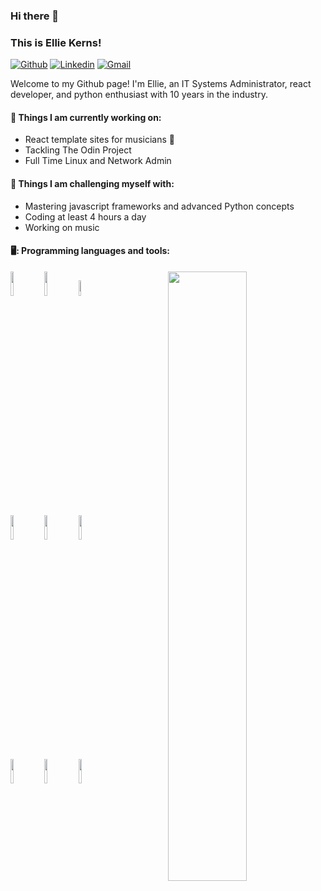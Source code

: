 ### Hi there 👋 
### This is Ellie Kerns!

[![Github](https://img.shields.io/badge/-Github-000?style=flat&logo=Github&logoColor=white)](https://github.com/biohackerellie)
[![Linkedin](https://img.shields.io/badge/-LinkedIn-blue?style=flat&logo=Linkedin&logoColor=white)](https://www.linkedin.com/in/ellie-kerns-ab1328a0/)
[![Gmail](https://img.shields.io/badge/-Gmail-c14438?style=flat&logo=Gmail&logoColor=white)](mailto:ellie@epklabs.com)

Welcome to my Github page! I'm Ellie, an IT Systems Administrator, react developer, and python enthusiast with 10 years in the industry.


#### 🌱 Things I am currently working on: 
- React template sites for musicians 🎸
- Tackling The Odin Project 
- Full Time Linux and Network Admin

#### 💪 Things I am challenging myself with:
- Mastering javascript frameworks and advanced Python concepts 
- Coding at least 4 hours a day
- Working on music 

#### 🖥️: Programming languages and tools: 
<p>
<img width="50%" align="right" src=![ellie's GitHub stats](https://github-readme-stats.vercel.app/api?username=biohackerellie&show_icons=true&theme=radical) />

<code><img width="10%" src="https://www.vectorlogo.zone/logos/java/java-ar21.svg"></code>
<code><img width="10%" src="https://www.vectorlogo.zone/logos/python/python-ar21.svg"></code>
<code><img width="8%" src="https://www.vectorlogo.zone/logos/r-project/r-project-icon.svg"></code>
<br />
<code><img width="10%" src="https://www.vectorlogo.zone/logos/pocoo_flask/pocoo_flask-ar21.svg"></code>
<code><img width="10%" src="https://www.vectorlogo.zone/logos/mysql/mysql-ar21.svg"></code>
<code><img width="10%" src="https://www.vectorlogo.zone/logos/mongodb/mongodb-ar21.svg"></code>
<br />
<code><img width="10%" src="https://www.vectorlogo.zone/logos/apache_spark/apache_spark-ar21.svg"></code>
<code><img width="10%" src="https://www.vectorlogo.zone/logos/apache_hadoop/apache_hadoop-ar21.svg"></code>
<code><img width="10%" src="https://www.vectorlogo.zone/logos/git-scm/git-scm-ar21.svg"></code>
</p>
